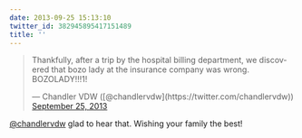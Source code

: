 ```yaml
---
date: 2013-09-25 15:13:10
twitter_id: 382945895417151489
title: ''
---
```


<blockquote class="twitter-tweet"><p lang="en" dir="ltr">Thankfully, after a trip by the hospital billing department, we discovered that bozo lady at the insurance company was wrong. BOZOLADY!!!1!</p>&mdash; Chandler VDW ([@chandlervdw](https://twitter.com/chandlervdw)) <a href="https://twitter.com/chandlervdw/status/382945414842183680?ref_src=twsrc%5Etfw">September 25, 2013</a></blockquote>
<script async src="https://platform.twitter.com/widgets.js" charset="utf-8"></script>

[@chandlervdw](https://twitter.com/chandlervdw) glad to hear that. Wishing your family the best!
